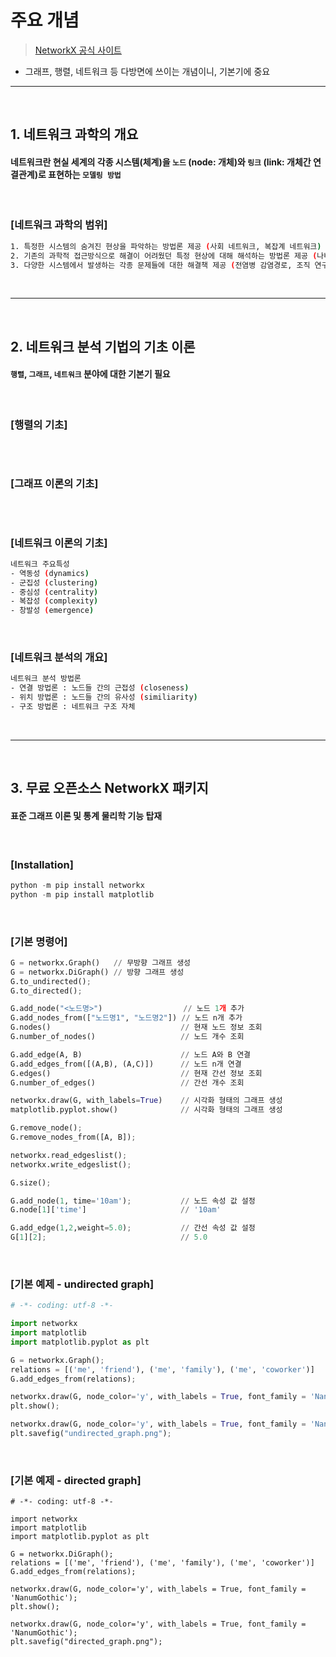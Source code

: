 # 주요 개념 
> [NetworkX 공식 사이트](https://networkx.org/)

* 그래프, 행렬, 네트워크 등 다방면에 쓰이는 개념이니, 기본기에 중요

<hr>
<br>

## 1. 네트워크 과학의 개요

#### 네트워크란 현실 세계의 각종 시스템(체계)을 ```노드``` (node: 개체)와 ```링크``` (link: 개체간 연결관계)로 표현하는 ```모델링 방법```

<br>

### [네트워크 과학의 범위]
```bash
1. 특정한 시스템의 숨겨진 현상을 파악하는 방법론 제공 (사회 네트워크, 복잡계 네트워크)
2. 기존의 과학적 접근방식으로 해결이 어려웠던 특정 현상에 대해 해석하는 방법론 제공 (나비효과 현상, 확산 현상 등)
3. 다양한 시스템에서 발생하는 각종 문제들에 대한 해결책 제공 (전염병 감염경로, 조직 연구 등)
```
<br>
<hr>
<br>

## 2. 네트워크 분석 기법의 기초 이론

#### ```행렬```, ```그래프```, ```네트워크``` 분야에 대한 기본기 필요

<br>

### [행렬의 기초]
```bash

```

<br>

### [그래프 이론의 기초]
```bash

```

<br>

### [네트워크 이론의 기초]
```bash
네트워크 주요특성
- 역동성 (dynamics)
- 군집성 (clustering)
- 중심성 (centrality)
- 복잡성 (complexity)
- 창발성 (emergence)
```

<br>

### [네트워크 분석의 개요]
```bash
네트워크 분석 방법론
- 연결 방법론 : 노드들 간의 근접성 (closeness)
- 위치 방법론 : 노드들 간의 유사성 (similiarity)
- 구조 방법론 : 네트워크 구조 자체
```

<br>
<hr>
<br>

## 3. 무료 오픈소스 NetworkX 패키지

#### 표준 그래프 이론 및 통계 물리학 기능 탑재

<br>

### [Installation]
```python
python -m pip install networkx
python -m pip install matplotlib
```

<br> 

### [기본 명령어]
```python
G = networkx.Graph()   // 무방향 그래프 생성
G = networkx.DiGraph() // 방향 그래프 생성
G.to_undirected();
G.to_directed();

G.add_node("<노드명>")                  // 노드 1개 추가
G.add_nodes_from(["노드명1", "노드명2"]) // 노드 n개 추가
G.nodes()                             // 현재 노드 정보 조회
G.number_of_nodes()                   // 노드 개수 조회

G.add_edge(A, B)                      // 노드 A와 B 연결
G.add_edges_from([(A,B), (A,C)])      // 노드 n개 연결
G.edges()                             // 현재 간선 정보 조회
G.number_of_edges()                   // 간선 개수 조회

networkx.draw(G, with_labels=True)    // 시각화 형태의 그래프 생성
matplotlib.pyplot.show()              // 시각화 형태의 그래프 생성

G.remove_node();
G.remove_nodes_from([A, B]);

networkx.read_edgeslist();
networkx.write_edgeslist();

G.size();

G.add_node(1, time='10am');           // 노드 속성 값 설정
G.node[1]['time']                     // '10am'

G.add_edge(1,2,weight=5.0);           // 간선 속성 값 설정 
G[1][2];                              // 5.0
```

<br>

### [기본 예제 - undirected graph] 
```python
# -*- coding: utf-8 -*-

import networkx
import matplotlib
import matplotlib.pyplot as plt

G = networkx.Graph();
relations = [('me', 'friend'), ('me', 'family'), ('me', 'coworker')]
G.add_edges_from(relations);

networkx.draw(G, node_color='y', with_labels = True, font_family = 'NanumGothic');
plt.show();

networkx.draw(G, node_color='y', with_labels = True, font_family = 'NanumGothic');
plt.savefig("undirected_graph.png");
```

<br>

### [기본 예제 - directed graph] 
```
# -*- coding: utf-8 -*-

import networkx
import matplotlib
import matplotlib.pyplot as plt

G = networkx.DiGraph();
relations = [('me', 'friend'), ('me', 'family'), ('me', 'coworker')]
G.add_edges_from(relations);

networkx.draw(G, node_color='y', with_labels = True, font_family = 'NanumGothic');
plt.show();

networkx.draw(G, node_color='y', with_labels = True, font_family = 'NanumGothic');
plt.savefig("directed_graph.png");
```
